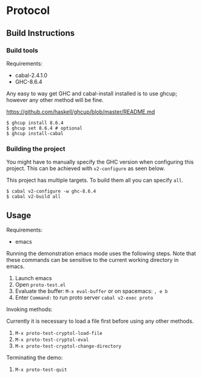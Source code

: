# Protocol

## Build Instructions

### Build tools

Requirements:

* cabal-2.4.1.0
* GHC-8.6.4

Any easy to way get GHC and cabal-install installed is to use ghcup;
however any other method will be fine.

https://github.com/haskell/ghcup/blob/master/README.md

```
$ ghcup install 8.6.4
$ ghcup set 8.6.4 # optional
$ ghcup install-cabal
```

### Building the project

You might have to manually specify the GHC version when configuring this
project. This can be achieved with `v2-configure` as seen below.

This project has multiple targets. To build them all you can specify `all`.

```
$ cabal v2-configure -w ghc-8.6.4
$ cabal v2-build all
```

## Usage

Requirements:

* emacs

Running the demonstration emacs mode uses the following steps. Note that
these commands can be sensitive to the current working directory in emacs.

1. Launch emacs
2. Open `proto-test.el`
3. Evaluate the buffer: `M-x eval-buffer` or on spacemacs: `, e b`
4. Enter `Command:` to run proto server `cabal v2-exec proto`

Invoking methods:

Currently it is necessary to load a file first before using any other methods.

1. `M-x proto-test-cryptol-load-file`
2. `M-x proto-test-cryptol-eval`
2. `M-x proto-test-cryptol-change-directory`

Terminating the demo:

1. `M-x proto-test-quit`
